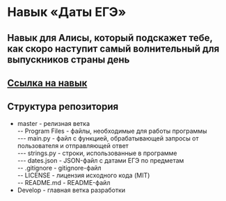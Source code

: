# Навык «Даты ЕГЭ»

## Навык для Алисы, который подскажет тебе, как скоро наступит самый волнительный для выпускников страны день

## [Ссылка на навык](https://alice.ya.ru/s/74b177e1-7226-42d7-9183-2635e437a368)

## Структура репозитория

- master - релизная ветка</br>
-- Program Files - файлы, необходимые для работы программы</br>
--- main.py - файл с функцией, обрабатывающей запросы от пользователя и отправляющей ответ</br>
--- strings.py - строки, использованные в программе</br>
--- dates.json - JSON-файл с датами ЕГЭ по предметам</br>
-- .gitignore - gitignore-файл</br>
-- LICENSE - лицензия исходного кода (MIT)</br>
-- README.md - README-файл</br>
- Develop - главная ветка разработки</br>
